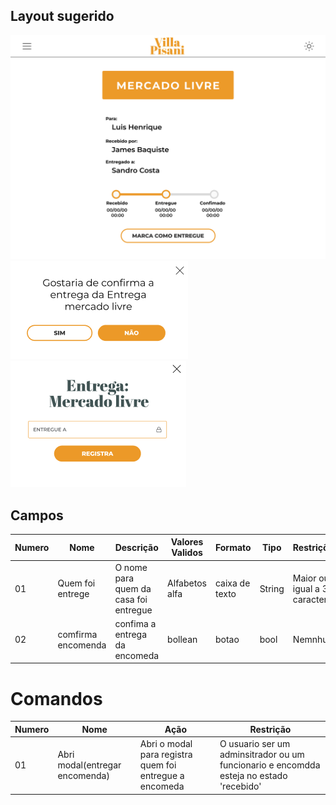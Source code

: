 ## Layout sugerido

![Layout da lista de entregas](../images/Entrega-Unico.png)
![Layout da Criar encomenda](../images/confirma-entrega.png)
![Layout da Criar encomenda](../images/entregar-encomenda.png)

## Campos

| Numero | Nome               | Descrição                             | Valores Validos | Formato        | Tipo   | Restrições                    |
| ------ | ------------------ | ------------------------------------- | --------------- | -------------- | ------ | ----------------------------- |
| 01     | Quem foi entrege   | O nome para quem da casa foi entregue | Alfabetos alfa  | caixa de texto | String | Maior ou igual a 3 caracteres |
| 02     | comfirma encomenda | confima a entrega da encomeda         | bollean         | botao          | bool   | Nemnhum                       |

# Comandos

| Numero | Nome                           | Ação                                                    | Restrição                                                                               |
| ------ | ------------------------------ | ------------------------------------------------------- | --------------------------------------------------------------------------------------- |
| 01     | Abri modal(entregar encomenda) | Abri o modal para registra quem foi entregue a encomeda | O usuario ser um adminsitrador ou um funcionario e encomdda esteja no estado 'recebido' |

